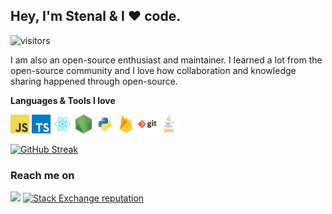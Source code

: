 ## Hey, I'm Stenal & I ❤️ code.

![visitors](https://page-views.glitch.me/badge?page_id=stenalpjolly)

I am also an open-source enthusiast and maintainer. I learned a lot from the open-source community and I love how collaboration and knowledge sharing happened through open-source.

**Languages & Tools I love**

<code><img height="30" src="https://raw.githubusercontent.com/github/explore/80688e429a7d4ef2fca1e82350fe8e3517d3494d/topics/javascript/javascript.png"></code>
<code><img height="30" src="https://raw.githubusercontent.com/github/explore/80688e429a7d4ef2fca1e82350fe8e3517d3494d/topics/typescript/typescript.png"></code>
<code><img height="30" src="https://raw.githubusercontent.com/github/explore/80688e429a7d4ef2fca1e82350fe8e3517d3494d/topics/react/react.png"></code>
<code><img height="30" src="https://raw.githubusercontent.com/github/explore/80688e429a7d4ef2fca1e82350fe8e3517d3494d/topics/nodejs/nodejs.png"></code>
<code><img height="30" src="https://raw.githubusercontent.com/github/explore/80688e429a7d4ef2fca1e82350fe8e3517d3494d/topics/python/python.png"></code>
<code><img height="30" src="https://raw.githubusercontent.com/github/explore/80688e429a7d4ef2fca1e82350fe8e3517d3494d/topics/firebase/firebase.png"></code>
<code><img height="30" src="https://raw.githubusercontent.com/github/explore/80688e429a7d4ef2fca1e82350fe8e3517d3494d/topics/git/git.png"></code>
<code><img height="30" src="https://raw.githubusercontent.com/github/explore/80688e429a7d4ef2fca1e82350fe8e3517d3494d/topics/java/java.png"></code>

[![GitHub Streak](https://streak-stats.demolab.com?user=stenalpjolly&theme=dark)](https://git.io/streak-stats)

### Reach me on
[![](https://img.shields.io/badge/-linkedin-0073B1?style=flat)](https://www.linkedin.com/in/stenal-jolly-26457299/)
[![Stack Exchange reputation](https://img.shields.io/stackexchange/stackoverflow/r/4462099)](https://stackoverflow.com/users/4462099/stenal-p-jolly)
